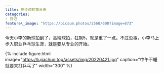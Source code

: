 ```yaml
---
title: 鹿佳莼的第三天
categories:
- 日记
feature\_image: "https://picsum.photos/2560/600?image=873"
---
```


今天小李的新球拍到了，高端球拍，狂飙5，就是重了一点。不过没事，小李马上步入职业乒乓球生涯，就是要从专业的开始。

{% include figure.html image="https://lujiachun.top/assets/img/20220421.jpg" caption="中午不睡就要来打乒乓了" width="300" %}